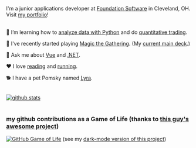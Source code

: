 I'm a junior applications developer at [Foundation Software](https://www.foundationsoft.com/) in Cleveland, OH. Visit [my portfolio](https://rutholdja.netlify.app/)!
<br />
<br />

🔭 I’m learning how to [analyze data with Python](https://www.kaggle.com/ruthrootz) and do [quantitative trading](https://www.quantconnect.com/u/ruth-o).

🎴 I've recently started playing [Magic the Gathering](https://magic.wizards.com/en). (My [current main deck](https://www.topdecked.com/decks/izzet/691bae01-8137-474c-bdee-a8941abc21d3).)

💬 Ask me about [Vue](https://vuejs.org/) and [.NET](https://dotnet.microsoft.com/).

❤ I love [reading](https://www.goodreads.com/user/show/72249220-ruth) and [running](https://www.strava.com/athletes/roldja).

🐕 I have a pet Pomsky named [Lyra](https://photos.app.goo.gl/4PWwSSQrBbdUwKi86).
<br />
<br />

[![github stats](https://github-readme-stats.vercel.app/api?username=ruthrootz&count_private=true&theme=github_dark&icon_color=ec362f&show_icons=true)](https://github.com/ruthrootz)
<br />
<br />

### my github contributions as a Game of Life (thanks to [this guy's awesome project](https://github.com/ethomson/github4life))

[![GitHub Game of Life](https://github-life.herokuapp.com/ruthrootz.gif?z=6)](https://github-life.herokuapp.com/ruthrootz)
(see my [dark-mode version of this project](https://github.com/ruthrootz/github4life))
